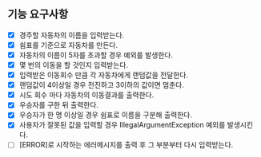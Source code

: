 ## 기능 요구사항
- [x] 경주할 자동차의 이름을 입력받는다.
- [x] 쉼표를 기준으로 자동차를 만든다.
- [x] 자동차의 이름이 5자를 초과할 경우 예외를 발생한다.
- [x] 몇 번의 이동을 할 것인지 입력받는다.
- [x] 입력받은 이동회수 만큼 각 자동차에게 랜덤값을 전달한다.
- [x] 랜덤값이 4이상일 경우 전진하고 3이하의 값이면 멈춘다.
- [x] 시도 회수 마다 자동차의 이동결과를 출력한다.
- [x] 우승자를 구한 뒤 출력한다.
- [x] 우승자가 한 명 이상일 경우 쉼표로 이름을 구분해 출력한다.
- [x] 사용자가 잘못된 값을 입력할 경우 IllegalArgumentException 예외를 
발생시킨다.
- [ ] [ERROR]로 시작하는 에러메시지를 출력 후 그 부분부터 다시 입력받는다.
